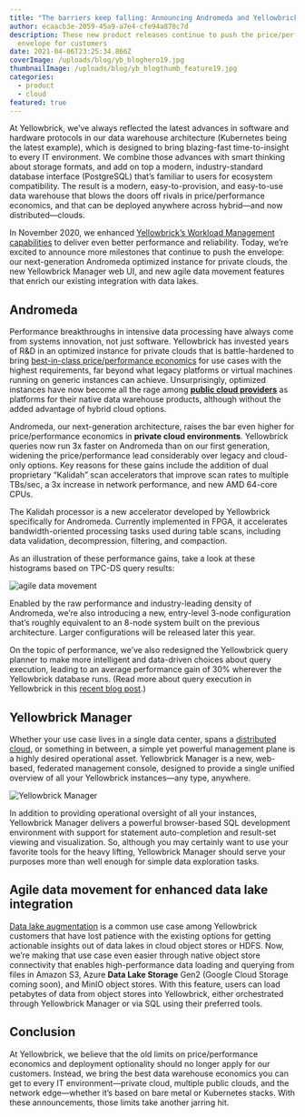 ```yaml
---
title: "The barriers keep falling: Announcing Andromeda and Yellowbrick Manager"
author: ecaacb3e-2059-45a9-a7e4-cfe94a878c7d
description: These new product releases continue to push the price/performance
  envelope for customers
date: 2021-04-06T23:25:34.866Z
coverImage: /uploads/blog/yb_bloghero19.jpg
thumbnailImage: /uploads/blog/yb_blogthumb_feature19.jpg
categories:
  - product
  - cloud
featured: true
---
```

At Yellowbrick, we’ve always reflected the latest advances in software and hardware protocols in our data warehouse architecture (Kubernetes being the latest example), which is designed to bring blazing-fast time-to-insight to every IT environment. We combine those advances with smart thinking about storage formats, and add on top a modern, industry-standard database interface (PostgreSQL) that’s familiar to users for ecosystem compatibility. The result is a modern, easy-to-provision, and easy-to-use data warehouse that blows the doors off rivals in price/performance economics, and that can be deployed anywhere across hybrid—and now distributed—clouds.

In November 2020, we enhanced [Yellowbrick’s Workload Management capabilities](https://www.yellowbrick.com/press-releases/yellowbrick-releases-5-0-and-our-new-entry-level-service-plan/) to deliver even better performance and reliability. Today, we’re excited to announce more milestones that continue to push the envelope: our next-generation Andromeda optimized instance for private clouds, the new Yellowbrick Manager web UI, and new agile data movement features that enrich our existing integration with data lakes.

## Andromeda

Performance breakthroughs in intensive data processing have always come from systems innovation, not just software. Yellowbrick has invested years of R&D in an optimized instance for private clouds that is battle-hardened to bring [best-in-class price/performance economics](https://www.yellowbrick.com/blog/price-performance-is-the-only-thing-that-matters-in-data-warehousing/) for use cases with the highest requirements, far beyond what legacy platforms or virtual machines running on generic instances can achieve. Unsurprisingly, optimized instances have now become all the rage among **[public cloud providers](https://www.yellowbrick.com/blog/price-performance-is-the-only-thing-that-matters-in-data-warehousing/)** as platforms for their native data warehouse products, although without the added advantage of hybrid cloud options.

Andromeda, our next-generation architecture, raises the bar even higher for price/performance economics in **private cloud environments**. Yellowbrick queries now run 3x faster on Andromeda than on our first generation, widening the price/performance lead considerably over legacy and cloud-only options. Key reasons for these gains include the addition of dual proprietary “Kalidah” scan accelerators that improve scan rates to multiple TBs/sec, a 3x increase in network performance, and new AMD 64-core CPUs. 

The Kalidah processor is a new accelerator developed by Yellowbrick specifically for Andromeda. Currently implemented in FPGA, it accelerates bandwidth-oriented processing tasks used during table scans, including data validation, decompression, filtering, and compaction.

As an illustration of these performance gains, take a look at these histograms based on TPC-DS query results:

![agile data movement](/uploads/blog1.png "agile data movement")

Enabled by the raw performance and industry-leading density of Andromeda, we’re also introducing a new, entry-level 3-node configuration that’s roughly equivalent to an 8-node system built on the previous architecture. Larger configurations will be released later this year.

On the topic of performance, we’ve also redesigned the Yellowbrick query planner to make more intelligent and data-driven choices about query execution, leading to an average performance gain of 30% wherever the Yellowbrick database runs. (Read more about query execution in Yellowbrick in this [recent blog post](https://www.yellowbrick.com/blog/life-of-a-yellowbrick-query/).)

## Yellowbrick Manager

Whether your use case lives in a single data center, spans a [distributed cloud](https://www.yellowbrick.com/blog/data-warehousing-for-distributed-clouds/), or something in between, a simple yet powerful management plane is a highly desired operational asset. Yellowbrick Manager is a new, web-based, federated management console, designed to provide a single unified overview of all your Yellowbrick instances—any type, anywhere. 

![Yellowbrick Manager](/uploads/yellowbrick-manager.png "Yellowbrick Manager")

In addition to providing operational oversight of all your instances, Yellowbrick Manager delivers a powerful browser-based SQL development environment with support for statement auto-completion and result-set viewing and visualization. So, although you may certainly want to use your favorite tools for the heavy lifting, Yellowbrick Manager should serve your purposes more than well enough for simple data exploration tasks.

## Agile data movement for enhanced data lake integration

[Data lake augmentation](https://www.yellowbrick.com/blog/there-s-no-data-lakehouse-without-interactive-analytics/) is a common use case among Yellowbrick customers that have lost patience with the existing options for getting actionable insights out of data lakes in cloud object stores or HDFS. Now, we’re making that use case even easier through native object store connectivity that enables high-performance data loading and querying from files in Amazon S3, Azure **Data Lake Storage** Gen2 (Google Cloud Storage coming soon), and MinIO object stores. With this feature, users can load petabytes of data from object stores into Yellowbrick, either orchestrated through Yellowbrick Manager or via SQL using their preferred tools.  

## Conclusion

At Yellowbrick, we believe that the old limits on price/performance economics and deployment optionality should no longer apply for our customers. Instead, we bring the best data warehouse economics you can get to every IT environment—private cloud, multiple public clouds, and the network edge—whether it’s based on bare metal or Kubernetes stacks. With these announcements, those limits take another jarring hit.